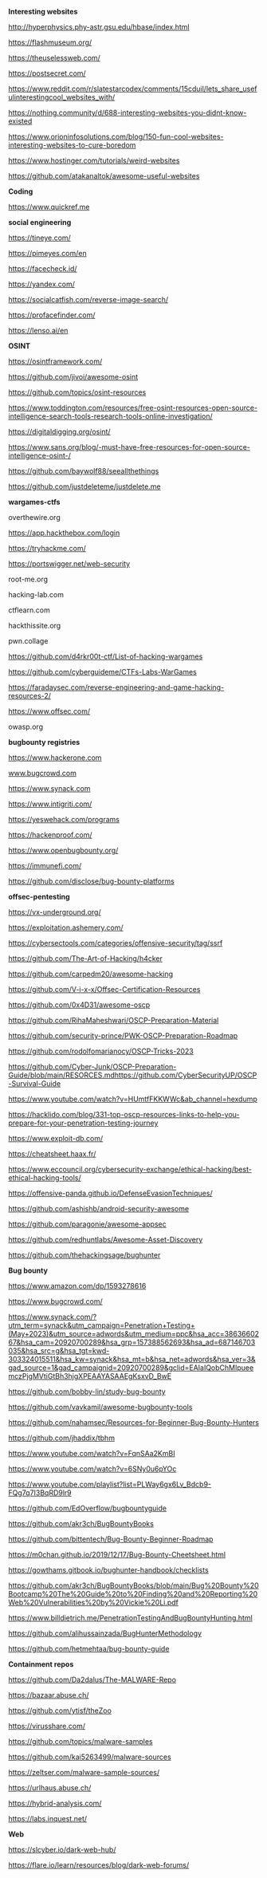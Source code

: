 **Interesting websites**

http://hyperphysics.phy-astr.gsu.edu/hbase/index.html

https://flashmuseum.org/

https://theuselessweb.com/

https://postsecret.com/

https://www.reddit.com/r/slatestarcodex/comments/15cduil/lets_share_usefulinterestingcool_websites_with/

https://nothing.community/d/688-interesting-websites-you-didnt-know-existed

https://www.orioninfosolutions.com/blog/150-fun-cool-websites-interesting-websites-to-cure-boredom

https://www.hostinger.com/tutorials/weird-websites

https://github.com/atakanaltok/awesome-useful-websites


**Coding**

https://www.quickref.me

**social engineering**

https://tineye.com/

https://pimeyes.com/en

https://facecheck.id/

https://yandex.com/

https://socialcatfish.com/reverse-image-search/

https://profacefinder.com/

https://lenso.ai/en


**OSINT**

https://osintframework.com/

https://github.com/jivoi/awesome-osint

https://github.com/topics/osint-resources

https://www.toddington.com/resources/free-osint-resources-open-source-intelligence-search-tools-research-tools-online-investigation/

https://digitaldigging.org/osint/

https://www.sans.org/blog/-must-have-free-resources-for-open-source-intelligence-osint-/

https://github.com/baywolf88/seeallthethings

https://github.com/justdeleteme/justdelete.me

**wargames-ctfs**

overthewire.org

https://app.hackthebox.com/login

https://tryhackme.com/

https://portswigger.net/web-security

root-me.org

hacking-lab.com

ctflearn.com

hackthissite.org

pwn.collage

https://github.com/d4rkr00t-ctf/List-of-hacking-wargames

https://github.com/cyberguideme/CTFs-Labs-WarGames

https://faradaysec.com/reverse-engineering-and-game-hacking-resources-2/

https://www.offsec.com/

owasp.org

**bugbounty registries**

https://www.hackerone.com

www.bugcrowd.com

https://www.synack.com

https://www.intigriti.com/

https://yeswehack.com/programs

https://hackenproof.com/

https://www.openbugbounty.org/

https://immunefi.com/

https://github.com/disclose/bug-bounty-platforms

**offsec-pentesting**

https://vx-underground.org/

https://exploitation.ashemery.com/

https://cybersectools.com/categories/offensive-security/tag/ssrf

https://github.com/The-Art-of-Hacking/h4cker

https://github.com/carpedm20/awesome-hacking

https://github.com/V-i-x-x/Offsec-Certification-Resources

https://github.com/0x4D31/awesome-oscp

https://github.com/RihaMaheshwari/OSCP-Preparation-Material

https://github.com/security-prince/PWK-OSCP-Preparation-Roadmap

https://github.com/rodolfomarianocy/OSCP-Tricks-2023

https://github.com/Cyber-Junk/OSCP-Preparation-Guide/blob/main/RESORCES.mdhttps://github.com/CyberSecurityUP/OSCP-Survival-Guide

https://www.youtube.com/watch?v=HUmtfFKKWWc&ab_channel=hexdump

https://hacklido.com/blog/331-top-oscp-resources-links-to-help-you-prepare-for-your-penetration-testing-journey

https://www.exploit-db.com/

https://cheatsheet.haax.fr/

https://www.eccouncil.org/cybersecurity-exchange/ethical-hacking/best-ethical-hacking-tools/

https://offensive-panda.github.io/DefenseEvasionTechniques/

https://github.com/ashishb/android-security-awesome

https://github.com/paragonie/awesome-appsec

https://github.com/redhuntlabs/Awesome-Asset-Discovery

https://github.com/thehackingsage/bughunter


**Bug bounty**

https://www.amazon.com/dp/1593278616

https://www.bugcrowd.com/

https://www.synack.com/?utm_term=synack&utm_campaign=Penetration+Testing+(May+2023)&utm_source=adwords&utm_medium=ppc&hsa_acc=3863660267&hsa_cam=20920700289&hsa_grp=157388562693&hsa_ad=687146703035&hsa_src=g&hsa_tgt=kwd-303324015511&hsa_kw=synack&hsa_mt=b&hsa_net=adwords&hsa_ver=3&gad_source=1&gad_campaignid=20920700289&gclid=EAIaIQobChMIpueemczPjgMVtiGtBh3hjgXPEAAYASAAEgKsxvD_BwE

https://github.com/bobby-lin/study-bug-bounty

https://github.com/vavkamil/awesome-bugbounty-tools

https://github.com/nahamsec/Resources-for-Beginner-Bug-Bounty-Hunters

https://github.com/jhaddix/tbhm

https://www.youtube.com/watch?v=FqnSAa2KmBI

https://www.youtube.com/watch?v=6SNy0u6pYOc

https://www.youtube.com/playlist?list=PLWay6gx6Lv_Bdcb9-FQg7q7I3BqRD9lr9

https://github.com/EdOverflow/bugbountyguide

https://github.com/akr3ch/BugBountyBooks

https://github.com/bittentech/Bug-Bounty-Beginner-Roadmap

https://m0chan.github.io/2019/12/17/Bug-Bounty-Cheetsheet.html

https://gowthams.gitbook.io/bughunter-handbook/checklists

https://github.com/akr3ch/BugBountyBooks/blob/main/Bug%20Bounty%20Bootcamp%20The%20Guide%20to%20Finding%20and%20Reporting%20Web%20Vulnerabilities%20by%20Vickie%20Li.pdf

https://www.billdietrich.me/PenetrationTestingAndBugBountyHunting.html

https://github.com/alihussainzada/BugHunterMethodology

https://github.com/hetmehtaa/bug-bounty-guide


**Containment repos**

https://github.com/Da2dalus/The-MALWARE-Repo

https://bazaar.abuse.ch/

https://github.com/ytisf/theZoo

https://virusshare.com/

https://github.com/topics/malware-samples

https://github.com/kai5263499/malware-sources

https://zeltser.com/malware-sample-sources/

https://urlhaus.abuse.ch/

https://hybrid-analysis.com/

https://labs.inquest.net/


**Web**

https://slcyber.io/dark-web-hub/

https://flare.io/learn/resources/blog/dark-web-forums/


